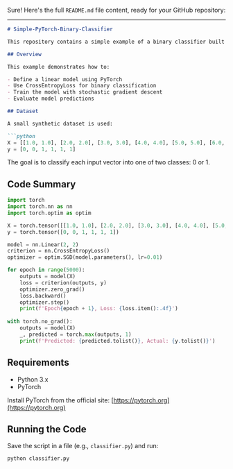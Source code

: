 Sure! Here's the full `README.md` file content, ready for your GitHub repository:

---

````markdown
# Simple-PyTorch-Binary-Classifier

This repository contains a simple example of a binary classifier built using PyTorch. The model is a linear classifier trained using stochastic gradient descent (SGD) and cross-entropy loss.

## Overview

This example demonstrates how to:

- Define a linear model using PyTorch
- Use CrossEntropyLoss for binary classification
- Train the model with stochastic gradient descent
- Evaluate model predictions

## Dataset

A small synthetic dataset is used:

```python
X = [[1.0, 1.0], [2.0, 2.0], [3.0, 3.0], [4.0, 4.0], [5.0, 5.0], [6.0, 6.0]]
y = [0, 0, 1, 1, 1, 1]
````

The goal is to classify each input vector into one of two classes: 0 or 1.

## Code Summary

```python
import torch 
import torch.nn as nn
import torch.optim as optim

X = torch.tensor([[1.0, 1.0], [2.0, 2.0], [3.0, 3.0], [4.0, 4.0], [5.0, 5.0], [6.0, 6.0]])
y = torch.tensor([0, 0, 1, 1, 1, 1])

model = nn.Linear(2, 2)
criterion = nn.CrossEntropyLoss()
optimizer = optim.SGD(model.parameters(), lr=0.01)

for epoch in range(5000):
    outputs = model(X)
    loss = criterion(outputs, y)
    optimizer.zero_grad()
    loss.backward()
    optimizer.step()
    print(f'Epoch{epoch + 1}, Loss: {loss.item():.4f}')
    
with torch.no_grad():
    outputs = model(X)
    _, predicted = torch.max(outputs, 1)
    print(f'Predicted: {predicted.tolist()}, Actual: {y.tolist()}')
```

## Requirements

* Python 3.x
* PyTorch

Install PyTorch from the official site: [https://pytorch.org](https://pytorch.org)

## Running the Code

Save the script in a file (e.g., `classifier.py`) and run:

```bash
python classifier.py
```


